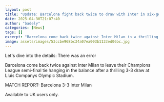 ```yaml
---
layout: post
title: "Update: Barcelona fight back twice to draw with Inter in six-goal thriller"
date: 2025-04-30T21:07:40
author: "badely"
categories: [News]
tags: []
excerpt: "Barcelona come back twice against Inter Milan in a thrilling 3-3 draw in the first leg of their Champions League semi-final tie."
image: assets/images/53ccbe968bc34a07ea003b1133ed06bc.jpg
---
```


Let's dive into the details: There was an error

Barcelona come back twice against Inter Milan to leave their Champions League semi-final tie hanging in the balance after a thrilling 3-3 draw at Lluis Companys Olympic Stadium.

MATCH REPORT: Barcelona 3-3 Inter Milan

Available to UK users only.

